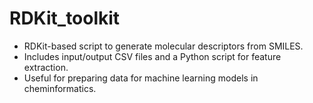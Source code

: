 # RDKit_toolkit

- RDKit-based script to generate molecular descriptors from SMILES.  
- Includes input/output CSV files and a Python script for feature extraction.  
- Useful for preparing data for machine learning models in cheminformatics.

